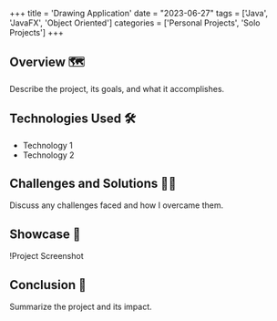 +++
title = 'Drawing Application'
date = "2023-06-27"
tags = ['Java', 'JavaFX', 'Object Oriented']
categories = ['Personal Projects', 'Solo Projects']
+++

## Overview 🗺️
Describe the project, its goals, and what it accomplishes.

## Technologies Used 🛠️
- Technology 1
- Technology 2

## Challenges and Solutions 🧗🏻
Discuss any challenges faced and how I overcame them.

## Showcase 📸
!Project Screenshot

## Conclusion 🏁
Summarize the project and its impact.
